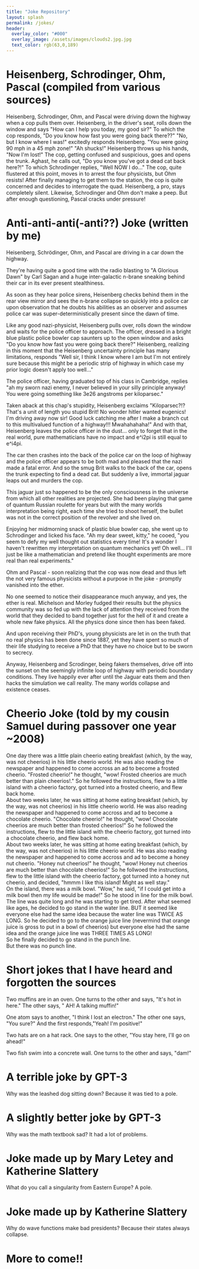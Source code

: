 ```yaml
---
title: "Joke Repository"
layout: splash
permalink: /jokes/
header:
  overlay_color: "#000"
  overlay_image: /assets/images/clouds2.jpg.jpg
  text_color: rgb(63,0,189)
---
```


# Heisenberg, Schrodinger, Ohm, Pascal (compiled from various sources)

Heisenberg, Schrodinger, Ohm, and Pascal were driving down the highway when a cop pulls them over.
Heisenberg, in the driver's seat, rolls down the window and says "How can I help you today, my good sir?"
To which the cop responds, "Do you know how fast you were going back there??"
"No, but I know where I was!" excitedly responds Heisenberg.
"You were going 90 mph in a 45 mph zone!"
"Ah shucks!" Heisenberg throws up his hands, "Now I'm lost!"
The cop, getting confused and suspicious, goes and opens the trunk. Aghast, he calls out, "Do you know you've got 
a dead cat back here?!"
To which Schrodinger replies, "Well NOW I do..."
The cop, quite flustered at this point, moves in to arrest the four physicists, but Ohm resists!
After finally managing to get them to the station, the cop is quite concerned and decides to interrogate the quad.
Heisenberg, a pro, stays completely silent. Likewise, Schrodinger and Ohm don't make a peep. But after enough questioning, 
Pascal cracks under pressure!

# Anti-anti-anti(-anti??) Joke (written by me)
Heisenberg, Schrödinger, Ohm, and Pascal are driving in a car down the highway.   

They're having quite a good time with the radio blasting to "A Glorious Dawn" by Carl Sagan and a huge inter-galactic n-brane sneaking behind their car in its ever present stealthiness.   

As soon as they hear police sirens, Heisenberg checks behind them in the rear view mirror and sees the n-brane collapse so quickly into a police car upon observation that he doubts his abilities as an observer and assumes police car was super-deterministically present since the dawn of time.   

Like any good nazi-physicist, Heisenberg pulls over, rolls down the window and waits for the police officer to approach. The officer, dressed in a bright blue plastic police bowler cap saunters up to the open window and asks "Do you know how fast you were going back there?" Heisenberg, realizing in this moment that the Heisenberg uncertainty principle has many limitations, responds "Well sir, I think I know where I am but I'm not entirely sure because this might be a periodic strip of highway in which case my prior logic doesn't apply too well…"   

The police officer, having graduated top of his class in Cambridge, replies "ah my sworn nazi enemy, I never believed in your silly principle anyway! You were going something like 3e26 angstroms per kiloparsec."   

Taken aback at this chap's stupidity, Heisenberg exclaims "Kiloparsec?!? That's a unit of length you stupid Brit! No wonder hitler wanted eugenics! I'm driving away now sir! Good luck catching me after I make a branch cut to this multivalued function of a highway!!! Mwahahahaha!" And with that, Heisenberg leaves the police officer in the dust… only to forget that in the real world, pure mathematicians have no impact and e^i2pi is still equal to e^i4pi.    

The car then crashes into the back of the police car on the loop of highway and the police officer appears to be both mad and pleased that the nazi made a fatal error. And so the smug Brit walks to the back of the car, opens the trunk expecting to find a dead cat. But suddenly a live, immortal jaguar leaps out and murders the cop.    

This jaguar just so happened to be the only consciousness in the universe from which all other realities are projected. She had been playing that game of quantum Russian roulette for years but with the many worlds interpretation being right, each time she tried to shoot herself, the bullet was not in the correct position of the revolver and she lived on. 

Enjoying her midmorning snack of plastic blue bowler cap, she went up to Schrodinger and licked his face. "Ah my dear sweet, kitty," he cooed, "you seem to defy my well thought out statistics every time! It's a wonder I haven't rewritten my interpretation on quantum mechanics yet! Oh well… I'll just be like a mathematician and pretend like thought experiments are more real than real experiments."    

Ohm and Pascal - soon realizing that the cop was now dead and thus left the not very famous physicists without a purpose in the joke - promptly vanished into the ether.    

No one seemed to notice their disappearance much anyway, and yes, the ether is real. Michelson and Morley fudged their results but the physics community was so fed up with the lack of attention they received from the world that they decided to band together just for the hell of it and create a whole new fake physics. All the physics done since then has been faked.    

And upon receiving their PhD's, young physicists are let in on the truth that no real physics has been done since 1887, yet they have spent so much of their life studying to receive a PhD that they have no choice but to be sworn to secrecy.     

Anyway, Heisenberg and Scrodinger, being fakers themselves, drive off into the sunset on the seemingly infinite loop of highway with periodic boundary conditions. They live happily ever after until the Jaguar eats them and then hacks the simulation we call reality. The many worlds collapse and existence ceases.
	


# Cheerio Joke (told by my cousin Samuel during passover one year ~2008)
One day there was a little plain cheerio eating breakfast (which, by the way, was not cheerios) in his little cheerio world. He was also reading the newspaper and happened to come accross an ad to become a frosted cheerio. "Frosted cheerio!" he thought, "wow! Frosted cheerios are much better than plain cheerios!." So he followed the instructions, flew to a little island with a cheerio factory, got turned into a frosted cheerio, and flew back home.  
About two weeks later, he was sitting at home eating breakfast (which, by the way, was not cheerios) in his little cheerio world. He was also reading the newspaper and happened to come accross and ad to become a chocolate cheerio. "Chocolate cheerio!" he thought, "wow! Chocolate cheerios are much better than frosted cheerios!" So he followed the instructions, flew to the little island with the cheerio factory, got turned into a chocolate cheerio, and flew back home.  
About two weeks later, he was sitting at home eating breakfast (which, by the way, was not cheerios) in his little cheerio world. He was also reading the newspaper and happened to come accross and ad to become a honey nut cheerio. "Honey nut cheerios!" he thought, "wow! Honey nut cheerios are much better than chocolate cheerios!" So he follwoed the instructions, flew to the little island with the cheerio factory, got turned into a honey nut cheerio, and decided, "hmmm I like this island! Might as well stay."  
On the island, there was a milk bowl. "Wow," he said, "if I could get into a milk bowl then my life would be made!" So he stood in line for the milk bowl. The line was quite long and he was starting to get tired. After what seemed like ages, he decided to go stand in the water line. BUT it seemed like everyone else had the same idea because the water line was TWICE AS LONG. So he decided to go to the orange juice line (nevermind that orange juice is gross to put in a bowl of cheerios) but everyone else had the same idea and the orange juice line was THREE TIMES AS LONG!   
So he finally decided to go stand in the punch line.   
But there was no punch line.

# Short jokes that I have heard and forgotten the sources 

Two muffins are in an oven. One turns to the other and says, "It's hot in here." The other says, " AH! A talking muffin!"   

One atom says to another, "I think I lost an electron." The other one says, "You sure?" And the first responds,"Yeah! I'm positive!"   

Two hats are on a hat rack. One says to the other, "You stay here, I'll go on ahead!"

Two fish swim into a concrete wall. One turns to the other and says, "dam!"

# A terrible joke by GPT-3
Why was the leashed dog sitting down? Because it was tied to a pole.

# A slightly better joke by GPT-3
Why was the math textbook sad? It had a lot of problems.

# Joke made up by Mary Letey and Katherine Slattery
What do you call a singularity from Eastern Europe? A pole.

# Joke made up by Katherine Slattery   
Why do wave functions make bad presidents? Because their states always collapse.

# More to come!!

